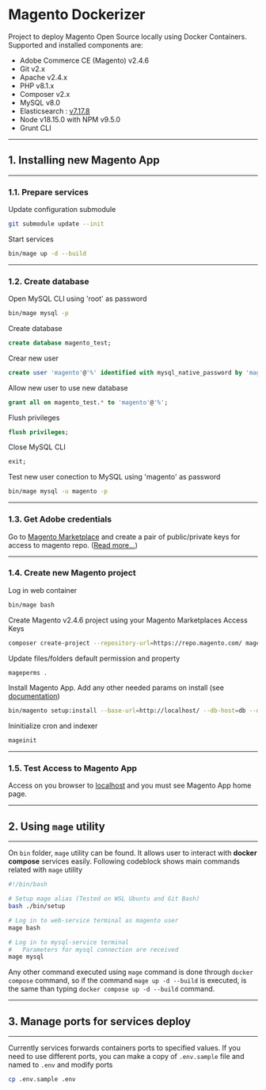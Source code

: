 # Magento Dockerizer

Project to deploy Magento Open Source locally using Docker Containers. Supported and installed components are:

- Adobe Commerce CE (Magento) v2.4.6
- Git v2.x
- Apache v2.4.x
- PHP v8.1.x
- Composer v2.x
- MySQL v8.0
- Elasticsearch : [v7.17.8](https://www.elastic.co/guide/en/elasticsearch/reference/7.17/docker.html)
- Node v18.15.0 with NPM v9.5.0
- Grunt CLI

---

## 1. Installing new Magento App

---

### 1.1. Prepare services

Update configuration submodule

~~~bash
git submodule update --init
~~~

Start services

~~~bash
bin/mage up -d --build
~~~

---

### 1.2. Create database

Open MySQL CLI using 'root' as password

~~~bash
bin/mage mysql -p
~~~

Create database

~~~sql
create database magento_test;
~~~

Crear new user

~~~sql
create user 'magento'@'%' identified with mysql_native_password by 'magento';
~~~

Allow new user to use new database

~~~sql
grant all on magento_test.* to 'magento'@'%';
~~~

Flush privileges

~~~sql
flush privileges;
~~~

Close MySQL CLI

~~~sql
exit;
~~~

Test new user conection to MySQL using 'magento' as password

~~~bash
bin/mage mysql -u magento -p
~~~

---

### 1.3. Get Adobe credentials

Go to [Magento Marketplace](https://marketplace.magento.com/) and create a pair of public/private keys for access to magento repo. ([Read more...](https://experienceleague.adobe.com/docs/commerce-operations/installation-guide/prerequisites/authentication-keys.html?lang=en))

---

### 1.4. Create new Magento project

Log in web container

~~~bash
bin/mage bash
~~~

Create Magento v2.4.6 project using your Magento Marketplaces Access Keys

~~~bash
composer create-project --repository-url=https://repo.magento.com/ magento/project-community-edition=2.4.6 site && cd site
~~~

Update files/folders default permission and property

~~~bash
mageperms .
~~~

Install Magento App. Add any other needed params on install (see [documentation](https://experienceleague.adobe.com/docs/commerce-operations/installation-guide/advanced.html?lang=en))

~~~bash
bin/magento setup:install --base-url=http://localhost/ --db-host=db --db-name=magento_test --db-user=magento --db-password=magento --search-engine=elasticsearch7 --elasticsearch-host=http://search-engine --elasticsearch-port=9200 --use-rewrites=1 --cleanup-database
~~~

Ininitialize cron and indexer

~~~bash
mageinit
~~~

---

### 1.5. Test Access to Magento App

Access on you browser to [localhost](http://localhost) and you must see Magento App home page.

---

## 2. Using `mage` utility

---

On `bin` folder, `mage` utility can be found. It allows user to interact with **docker compose** services easily. Following codeblock shows main commands related with `mage` utility

~~~bash
#!/bin/bash

# Setup mage alias (Tested on WSL Ubuntu and Git Bash)
bash ./bin/setup

# Log in to web-service terminal as magento user
mage bash

# Log in to mysql-service terminal
#   Parameters for mysql connection are received
mage mysql
~~~

Any other command executed using `mage` command is done through `docker compose` command, so if the command `mage up -d --build` is executed, is the same than typing `docker compose up -d --build` command.

---

## 3. Manage ports for services deploy

---

Currently services forwards containers ports to specified values. If you need to use different ports, you can make a copy of `.env.sample` file and named to `.env` and modify ports

~~~bash
cp .env.sample .env
~~~
